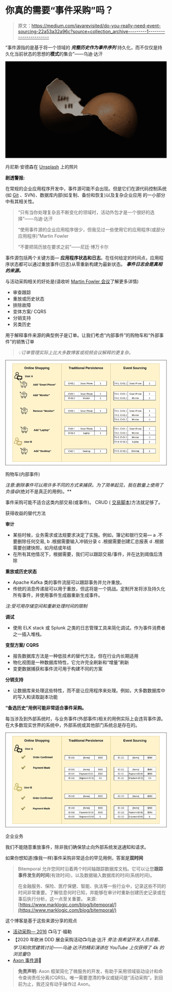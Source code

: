 # 你真的需要“事件采购”吗？

> 原文：<https://medium.com/javarevisited/do-you-really-need-event-sourcing-22a53a32a96c?source=collection_archive---------1----------------------->

“事件源指的是基于将一个领域的 ***完整历史作为事件序列*** 持久化，而不仅仅是持久化当前状态的思想的**模式**的集合”——乌迪·达汗

![](img/e61ba0e266236dfa094e8dadac1b54f6.png)

丹尼斯·安德森在 [Unsplash](https://unsplash.com/s/photos/counting?utm_source=unsplash&utm_medium=referral&utm_content=creditCopyText) 上的照片

**剧透警报:**

在常规的企业应用程序开发中，事件源可能不会出现。但是它们在源代码控制系统(如 [Git](/javarevisited/7-best-courses-to-master-git-and-github-for-programmers-d671859a68b2) 、SVN)、数据库内部(如复制、备份和恢复)以及复杂企业应用 的一小部分中有其相关性。

> “只有当你处理复杂且不断变化的领域时，活动外包才是一个很好的选择”——乌迪·达汗
> 
> “使用事件源的企业应用程序很少，但我见过一些使用它的应用程序(或部分应用程序)”Martin Fowler
> 
> “不要把简历放在要求之前”——尼廷·博万卡尔

事件源包括两个关键方面— **应用程序状态和日志**。在任何给定的时间点，应用程序状态都可以通过重放事件(日志)从零重新构建为最新状态。 ***事件日志会是真相的来源。***

与活动采购相关的好处是(请收听 [Martin Fowler 会议](https://www.youtube.com/watch?v=aweV9FLTZkU)了解更多详情)

*   审查跟踪
*   重放或历史状态
*   排除故障
*   变体方案/ CQRS
*   分销支持
*   另类历史

用于解释事件来源的典型例子是订单。让我们考虑“内部事件”的购物车和“外部事件”的销售订单

> *💡订单管理实际上比大多数博客或视频会议解释的更复杂。*

![](img/e54c58d8b0f213e6476da1445f16ce15.png)

购物车(内部事件)

*注意:删除事件可以用许多不同的方式来捕获。为了简单起见，我在数量上使用了负值😄*(绝对不是真正的用例)。**

事件采购可能不适合这类内部交易(或事件)。 CRUD ( [交易脚本](https://martinfowler.com/eaaCatalog/transactionScript.html))方法就足够了。

获得收益的替代方法

**审计**

*   某些时候，业务需求或法规要求决定了实施。例如，簿记和银行交易—
    a .不要删除任何交易,
    b .根据需要输入冲销分录
    c .根据需要创建汇总报表
    d .根据需要创建快照，如月结或年结
*   在所有其他情况下，根据需要，我们可以跟踪交易/事件，并在达到阈值后清除

**重放或历史状态**

*   Apache Kafka 类的事件流层可以跟踪事务并允许重放。
*   传统的消息传递层可以用于重放，但这将是一个挑战。定制开发将涉及持久化所有事件，并使用事件生成器重新生成事件。

*注:受可用存储空间和重新处理时间的限制*

**调试**

*   使用 ELK stack 或 Splunk 之类的日志管理工具来简化调试。作为事件消费者之一插入堆栈。

**变型方案/ CQRS**

*   报告数据库方法是一种低技术的替代方法，但在行业内长期适用
*   物化视图是一种数据库特性，它允许完全刷新和“增量”刷新
*   变更数据捕获和事件流可用于构建不同的方案

**分销支持**

*   让数据库来处理这些特性，而不是让应用程序来处理。例如，大多数数据库中的写入和读取副本功能

**“备选历史”用例可能非常适合事件采购。**

每当涉及到外部系统时，与业务事件(外部事件)相关的用例实际上会违背事件源。在大多数现实世界的系统中，外部系统或其他部门系统总是存在的。

![](img/774a70d5177728304737843dae0d8cb4.png)

企业业务

我们不能随意重放事件，除非我们确保禁止向外部系统发送通知和请求。

如果你想知道(像我一样)事件采购非常适合的罕见用例，答案是**双时间**

> Bitemporal 允许您同时沿着两个时间轴跟踪数据库文档。它可以让您**跟踪事件发生的时间**(有效时间)，以及数据输入数据库的时间(系统时间)。
> 
> 在金融服务、保险、医疗保健、智能、执法等一些行业中，记录这些不同的时间非常重要。了解信息何时已知，并能够在审计时重新创建历史记录或在事后执行分析，这一点至关重要。
> 来源:[https://www.marklogic.com/blog/bitemporal/](https://www.marklogic.com/blog/bitemporal/)

这个博客是基于这些来源分享的观点

*   [活动采购— 2016](https://www.youtube.com/watch?v=aweV9FLTZkU) 📺马丁·福勒
*   【2020 年欧洲 DDD 展会采购活动📺乌迪·达汗
    *旁注:我希望开发人员观看、学习和欣赏建筑讨论——乌迪·达汗的精彩演讲在 YouTube 上仅获得了 4k 的浏览量*😞
*   [Axon 事件源](https://axoniq.io/resources/event-sourcing)📕

> **免责声明:** Axon 框架简化了微服务的开发，有助于采用领域驱动设计和命令查询责任分离(CQRS)。唯一需要澄清的争议或疑问是“活动采购”。到目前为止，我还没有动手操作过 Axon。